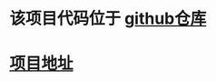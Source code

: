 # 该项目代码位于 [github仓库](https://github.com/Thungghuan/MineSweeper)
# [项目地址](http://minesweeper.thungghuan.xyz)